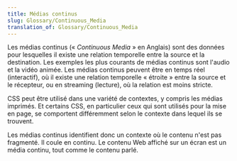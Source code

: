 ```yaml
---
title: Médias continus
slug: Glossary/Continuous_Media
translation_of: Glossary/Continuous_Media
---
```


Les médias continus (« _Continuous Media_ » en Anglais) sont des données pour lesquelles il existe une relation temporelle entre la source et la destination. Les exemples les plus courants de médias continus sont l'audio et la vidéo animée. Les médias continus peuvent être en temps réel (interactif), où il existe une relation temporelle « étroite » entre la source et le récepteur, ou en streaming (lecture), où la relation est moins stricte.

CSS peut être utilisé dans une variété de contextes, y compris les médias imprimés. Et certains CSS, en particulier ceux qui sont utilisés pour la mise en page, se comportent différemment selon le contexte dans lequel ils se trouvent.

Les médias continus identifient donc un contexte où le contenu n'est pas fragmenté. Il coule en continu. Le contenu Web affiché sur un écran est un média continu, tout comme le contenu parlé.
